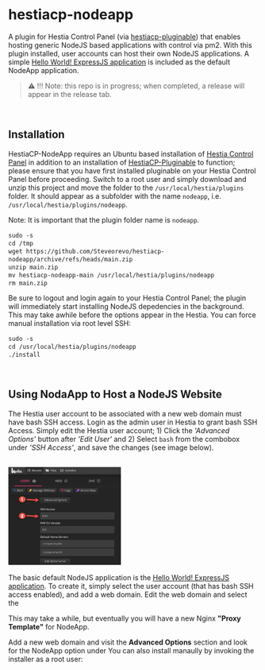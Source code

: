 # hestiacp-nodeapp
A plugin for Hestia Control Panel (via [hestiacp-pluginable](https://github.com/steveorevo/hestiacp-pluginable)) that enables hosting generic NodeJS based applications with control via pm2. With this plugin installed, user accounts can host their own NodeJS applications. A simple [Hello World! ExpressJS application](https://expressjs.com/en/starter/hello-world.html) is included as the default NodeApp application.

> :warning: !!! Note: this repo is in progress; when completed, a release will appear in the release tab.

&nbsp;
## Installation
HestiaCP-NodeApp requires an Ubuntu based installation of [Hestia Control Panel](https://hestiacp.com) in addition to an installation of [HestiaCP-Pluginable](https://github.com/steveorevo/hestiacp-pluginable) to function; please ensure that you have first installed pluginable on your Hestia Control Panel before proceeding. Switch to a root user and simply download and unzip this project and move the folder to the `/usr/local/hestia/plugins` folder. It should appear as a subfolder with the name `nodeapp`, i.e. `/usr/local/hestia/plugins/nodeapp`.

Note: It is important that the plugin folder name is `nodeapp`.

```
sudo -s
cd /tmp
wget https://github.com/Steveorevo/hestiacp-nodeapp/archive/refs/heads/main.zip
unzip main.zip
mv hestiacp-nodeapp-main /usr/local/hestia/plugins/nodeapp
rm main.zip
```

Be sure to logout and login again to your Hestia Control Panel; the plugin will immediately start installing NodeJS depedencies in the background. This may take awhile before the options appear in the Hestia. You can force manual installation via root level SSH:

```
sudo -s
cd /usr/local/hestia/plugins/nodeapp
./install
```

&nbsp;
## Using NodaApp to Host a NodeJS Website
The Hestia user account to be associated with a new web domain must have bash SSH access. Login as the admin user in Hestia to grant bash SSH Access. Simply edit the Hestia user account; 1) Click the *'Advanced Options'* button after *'Edit User'* and 2) Select `bash` from the combobox under *'SSH Access'*, and save the changes (see image below).

<br><img src='enable-bash.jpg' width='45%'><br>

The basic default NodeJS application is the [Hello World! ExpressJS application](https://expressjs.com/en/starter/hello-world.html). To create it, simply select the user account (that has bash SSH access enabled), and add a web domain. Edit the web domain and select the 

This may take a while, but eventually you will have a new Nginx **"Proxy Template"** for NodeApp. 


Add a new web domain and visit the **Advanced Options** section and look for the NodeApp option under You can also install manaully by invoking the installer as a root user:





